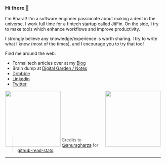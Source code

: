 ### Hi there 👋

I'm Bharat! I'm a software enginner passionate about making a dent in the universe. I work full time for a fintech startup called JitFin. On the side, I try to make tools which enhance workflows and improve productivity.

I strongly believe any knowledge/experience is worth sharing. I try to write what I know (most of the times), and I encourage you to try that too!

Find me around the web:
- Formal tech articles over at my [Blog](https://bharatkalluri.in)
- Brain dump at [Digital Garden / Notes](https://notes.bharatkalluri.in)
- [Dribbble](https://dribbble.com/BharatKalluri)
- [Linkedin](https://www.linkedin.com/in/bharatkalluri/)
- [Twitter](https://twitter.com/bharatkalluri)

<img align="left" height=180em src="https://github-readme-stats.vercel.app/api/top-langs/?username=bharatkalluri&theme=vue&hide=css,tcl,html"></img>
<img align="right" height=180em src="https://github-readme-stats.vercel.app/api?username=bharatkalluri&count_private=true&show_icons=true&theme=vue&include_all_commits=true"></img>

<br/><br/><br/><br/><br/><br/><br/><br/>
> Credits to [@anuragharza](https://github.com/anuraghazra) for [github-read-stats](https://github.com/anuraghazra/github-readme-stats)
<hr>
